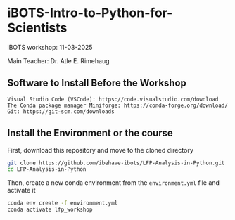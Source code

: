# iBOTS-Intro-to-Python-for-Scientists
iBOTS workshop: 11-03-2025 

Main Teacher: Dr. Atle E. Rimehaug

## Software to Install Before the Workshop

    Visual Studio Code (VSCode): https://code.visualstudio.com/download
    The Conda package manager Miniforge: https://conda-forge.org/download/
    Git: https://git-scm.com/downloads

## Install the Environment or the course

First, download this repository and move to the cloned directory

```sh
git clone https://github.com/ibehave-ibots/LFP-Analysis-in-Python.git
cd LFP-Analysis-in-Python
```

Then, create a new conda environment from the `environment.yml` file and activate it

```sh
conda env create -f environment.yml
conda activate lfp_workshop
```
